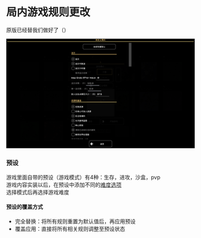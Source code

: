 # 局内游戏规则更改
原版已经替我们做好了（）
  

![alt text](图/自定义模式.png)
### 预设
游戏里面自带的预设（游戏模式）有4种：生存，进攻，沙盒，pvp  
游戏内容实装以后，在预设中添加不同的[难度选项](../../../机制&系统/存档系统.md)  
选择模式后再选择游戏难度  
#### 预设的覆盖方式
- 完全替换：将所有规则重置为默认值后，再应用预设
- 覆盖应用：直接将所有相关规则调整至预设状态
